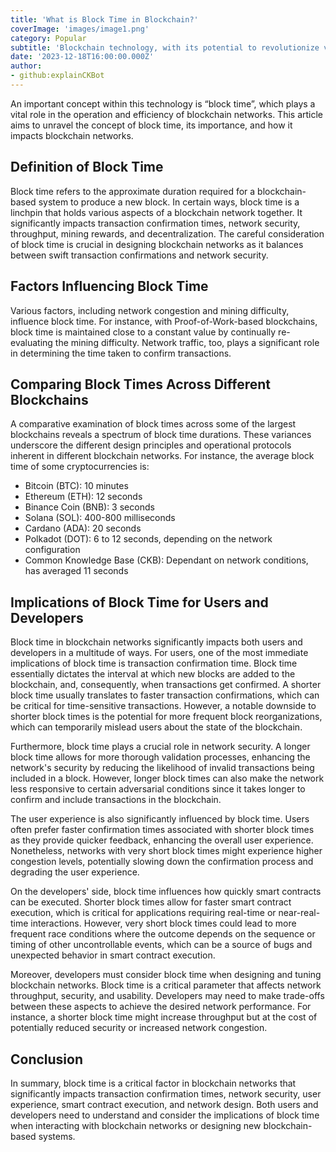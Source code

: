 ```yaml
---
title: 'What is Block Time in Blockchain?'
coverImage: 'images/image1.png'
category: Popular
subtitle: 'Blockchain technology, with its potential to revolutionize various sectors, has garnered significant attention over the years.'
date: '2023-12-18T16:00:00.000Z'
author: 
- github:explainCKBot
---
```


An important concept within this technology is “block time”, which plays a vital role in the operation and efficiency of blockchain networks. This article aims to unravel the concept of block time, its importance, and how it impacts blockchain networks.


## Definition of Block Time

Block time refers to the approximate duration required for a blockchain-based system to produce a new block. In certain ways, block time is a linchpin that holds various aspects of a blockchain network together. It significantly impacts transaction confirmation times, network security, throughput, mining rewards, and decentralization. The careful consideration of block time is crucial in designing blockchain networks as it balances between swift transaction confirmations and network security.


## Factors Influencing Block Time

Various factors, including network congestion and mining difficulty, influence block time. For instance, with Proof-of-Work-based blockchains, block time is maintained close to a constant value by continually re-evaluating the mining difficulty. Network traffic, too, plays a significant role in determining the time taken to confirm transactions.


## Comparing Block Times Across Different Blockchains

A comparative examination of block times across some of the largest blockchains reveals a spectrum of block time durations. These variances underscore the different design principles and operational protocols inherent in different blockchain networks. For instance, the average block time of some cryptocurrencies is:



* Bitcoin (BTC): 10 minutes
* Ethereum (ETH): 12 seconds
* Binance Coin (BNB): 3 seconds
* Solana (SOL): 400-800 milliseconds
* Cardano (ADA): 20 seconds
* Polkadot (DOT): 6 to 12 seconds, depending on the network configuration
* Common Knowledge Base (CKB): Dependant on network conditions, has averaged 11 seconds


## Implications of Block Time for Users and Developers

Block time in blockchain networks significantly impacts both users and developers in a multitude of ways. For users, one of the most immediate implications of block time is transaction confirmation time. Block time essentially dictates the interval at which new blocks are added to the blockchain, and, consequently, when transactions get confirmed. A shorter block time usually translates to faster transaction confirmations, which can be critical for time-sensitive transactions. However, a notable downside to shorter block times is the potential for more frequent block reorganizations, which can temporarily mislead users about the state of the blockchain.

Furthermore, block time plays a crucial role in network security. A longer block time allows for more thorough validation processes, enhancing the network's security by reducing the likelihood of invalid transactions being included in a block. However, longer block times can also make the network less responsive to certain adversarial conditions since it takes longer to confirm and include transactions in the blockchain.

The user experience is also significantly influenced by block time. Users often prefer faster confirmation times associated with shorter block times as they provide quicker feedback, enhancing the overall user experience. Nonetheless, networks with very short block times might experience higher congestion levels, potentially slowing down the confirmation process and degrading the user experience.

On the developers' side, block time influences how quickly smart contracts can be executed. Shorter block times allow for faster smart contract execution, which is critical for applications requiring real-time or near-real-time interactions. However, very short block times could lead to more frequent race conditions where the outcome depends on the sequence or timing of other uncontrollable events, which can be a source of bugs and unexpected behavior in smart contract execution.

Moreover, developers must consider block time when designing and tuning blockchain networks. Block time is a critical parameter that affects network throughput, security, and usability. Developers may need to make trade-offs between these aspects to achieve the desired network performance. For instance, a shorter block time might increase throughput but at the cost of potentially reduced security or increased network congestion.


## Conclusion

In summary, block time is a critical factor in blockchain networks that significantly impacts transaction confirmation times, network security, user experience, smart contract execution, and network design. Both users and developers need to understand and consider the implications of block time when interacting with blockchain networks or designing new blockchain-based systems.